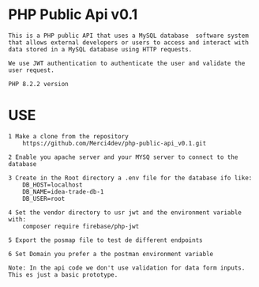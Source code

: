 # PHP Public Api v0.1
    This is a PHP public API that uses a MySQL database  software system that allows external developers or users to access and interact with data stored in a MySQL database using HTTP requests.

    We use JWT authentication to authenticate the user and validate the user request.

    PHP 8.2.2 version
        

# USE
    1 Make a clone from the repository
        https://github.com/Merci4dev/php-public-api_v0.1.git

    2 Enable you apache server and your MYSQ server to connect to the database

    3 Create in the Root directory a .env file for the database ifo like:
        DB_HOST=localhost
        DB_NAME=idea-trade-db-1
        DB_USER=root
        
    4 Set the vendor directory to usr jwt and the environment variable with:
        composer require firebase/php-jwt 

    5 Export the posmap file to test de different endpoints

    6 Set Domain you prefer a the postman environment variable

    Note: In the api code we don't use validation for data form inputs. This es just a basic prototype.




